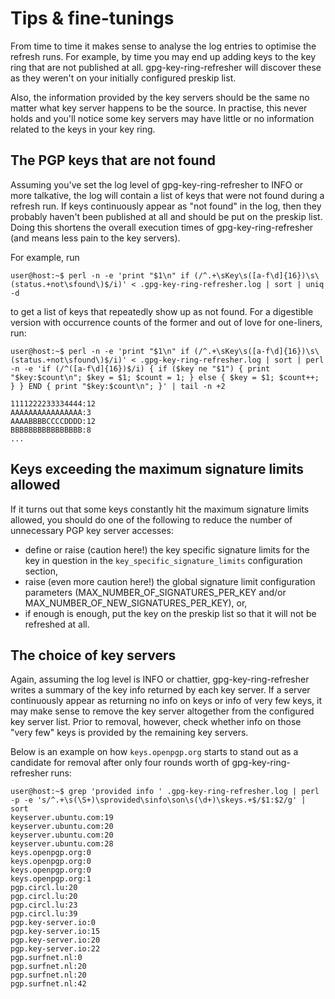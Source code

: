 # Tips & fine-tunings

From time to time it makes sense to analyse the log entries to
optimise the refresh runs. For example, by time you may end up adding
keys to the key ring that are not published at all.
gpg-key-ring-refresher will discover these as they weren't
on your initially configured preskip list.

Also, the information provided by the key servers should be the same
no matter what key server happens to be the source. In practise, this
never holds and you'll notice some key servers may have little or no
information related to the keys in your key ring.

## The PGP keys that are not found

Assuming you've set the log level of gpg-key-ring-refresher to
INFO or more talkative, the log will contain a list of keys that were
not found during a refresh run. If keys continuously appear as "not found"
in the log, then they probably haven't been published at all and should
be put on the preskip list. Doing this shortens the overall execution times
of gpg-key-ring-refresher (and means less pain to the key servers).

For example, run
```
user@host:~$ perl -n -e 'print "$1\n" if (/^.+\sKey\s([a-f\d]{16})\s\(status.+not\sfound\)$/i)' < .gpg-key-ring-refresher.log | sort | uniq -d
```
to get a list of keys that repeatedly show up as not found. For a digestible
version with occurrence counts of the former and out of love for one-liners,
run:
```
user@host:~$ perl -n -e 'print "$1\n" if (/^.+\sKey\s([a-f\d]{16})\s\(status.+not\sfound\)$/i)' < .gpg-key-ring-refresher.log | sort | perl -n -e 'if (/^([a-f\d]{16})$/i) { if ($key ne "$1") { print "$key:$count\n"; $key = $1; $count = 1; } else { $key = $1; $count++; } } END { print "$key:$count\n"; }' | tail -n +2

1111222233334444:12
AAAAAAAAAAAAAAAA:3
AAAABBBBCCCCDDDD:12
BBBBBBBBBBBBBBBB:8
...
```
## Keys exceeding the maximum signature limits allowed

If it turns out that some keys constantly hit the maximum signature limits
allowed, you should do one of the following to reduce the number of unnecessary
PGP key server accesses:

* define or raise (caution here!) the key specific signature limits for the
  key in question in the `key_specific_signature_limits` configuration section,
* raise (even more caution here!) the global signature limit configuration
  parameters (MAX_NUMBER_OF_SIGNATURES_PER_KEY and/or
  MAX_NUMBER_OF_NEW_SIGNATURES_PER_KEY), or,
* if enough is enough, put the key on the preskip list so that it will not
  be refreshed at all.

## The choice of key servers

Again, assuming the log level is INFO or chattier, gpg-key-ring-refresher
writes a summary of the key info returned by each key server. If a server
continuously appear as returning no info on keys or info of very few keys, it
may make sense to remove the key server altogether from the configured
key server list. Prior to removal, however, check whether
info on those "very few" keys is provided by the remaining key servers.

Below is an example on how `keys.openpgp.org` starts to stand out as a
candidate for removal after only four rounds worth of gpg-key-ring-refresher
runs:
```
user@host:~$ grep 'provided info ' .gpg-key-ring-refresher.log | perl -p -e 's/^.+\s(\S+)\sprovided\sinfo\son\s(\d+)\skeys.+$/$1:$2/g' | sort
keyserver.ubuntu.com:19
keyserver.ubuntu.com:20
keyserver.ubuntu.com:20
keyserver.ubuntu.com:28
keys.openpgp.org:0
keys.openpgp.org:0
keys.openpgp.org:0
keys.openpgp.org:1
pgp.circl.lu:20
pgp.circl.lu:20
pgp.circl.lu:23
pgp.circl.lu:39
pgp.key-server.io:0
pgp.key-server.io:15
pgp.key-server.io:20
pgp.key-server.io:22
pgp.surfnet.nl:0
pgp.surfnet.nl:20
pgp.surfnet.nl:20
pgp.surfnet.nl:42
```
